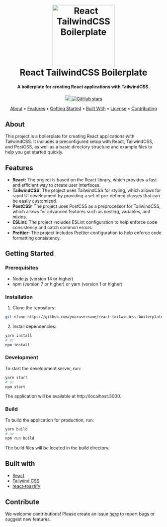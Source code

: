 <h1 align="center">
  <br>
  <a href="https://github.com/yourusername/react-tailwindcss-boilerplate">
    <img src="https://placehold.it/200x200" alt="React TailwindCSS Boilerplate" width="200">
  </a>
  <br>
  React TailwindCSS Boilerplate
  <br>
</h1>

<h4 align="center">A boilerplate for creating React applications with TailwindCSS.</h4>

<p align="center">
  <a href="https://img.shields.io/npm/v/npm?style=plastic">
    <img src="https://img.shields.io/npm/v/npm?style=plastic" alt="npm version" height="18">
  </a>
  <a href="https://github.com/yourusername/react-tailwindcss-boilerplate">
    <img src="https://img.shields.io/github/stars/yourusername/react-tailwindcss-boilerplate?style=social" alt="GitHub stars">
  </a>
</p>

<p align="center">
  <a href="#about">About</a> •
  <a href="#features">Features</a> •
  <a href="#getting-started">Getting Started</a> •
  <a href="#built-with">Built With</a> •
  <a href="#license">License</a> •
  <a href="#contributing">Contributing</a>
</p>

## About

This project is a boilerplate for creating React applications with TailwindCSS. It includes a preconfigured setup with React, TailwindCSS, and PostCSS, as well as a basic directory structure and example files to help you get started quickly.

## Features

- **React:** The project is based on the React library, which provides a fast and efficient way to create user interfaces.
- **TailwindCSS:** The project uses TailwindCSS for styling, which allows for rapid UI development by providing a set of pre-defined classes that can be easily customized.
- **PostCSS:** The project uses PostCSS as a preprocessor for TailwindCSS, which allows for advanced features such as nesting, variables, and mixins.
- **ESLint:** The project includes ESLint configuration to help enforce code consistency and catch common errors.
- **Prettier:** The project includes Prettier configuration to help enforce code formatting consistency.

## Getting Started

### Prerequisites

- Node.js (version 14 or higher)
- npm (version 7 or higher) or yarn (version 1 or higher)

### Installation

1. Clone the repository:

```sh
git clone https://github.com/yourusername/react-tailwindcss-boilerplate.git
```

2. Install dependencies:
```sh
yarn install
# or
npm install
```
### Development
To start the development server, run:
```sh
yarn start
# or
npm start
```
The application will be available at http://localhost:3000.

### Build
To build the application for production, run:
```sh
yarn build
# or
npm run build
```
The build files will be located in the build directory.

<h2 id="built-with">Built with</h2>

<ul>
  <li>
    <i class="fab fa-react"></i> <a href="https://reactjs.org/">React</a>
  </li>
  <li>
    <i class="fas fa-palette"></i> <a href="https://tailwindcss.com/">Tailwind CSS</a>
  </li>
  <li>
    <i class="fas fa-exclamation-triangle"></i> <a href="https://www.npmjs.com/package/react-toastify">react-toastify</a>
  </li>
</ul>


<h2 id="contribute">Contribute</h2>

<p>We welcome contributions! Please create an issue <a href="https://github.com/youssef-kobi/Firebase-Auth-Template/issues">here</a> to report bugs or suggest new features.</p>




